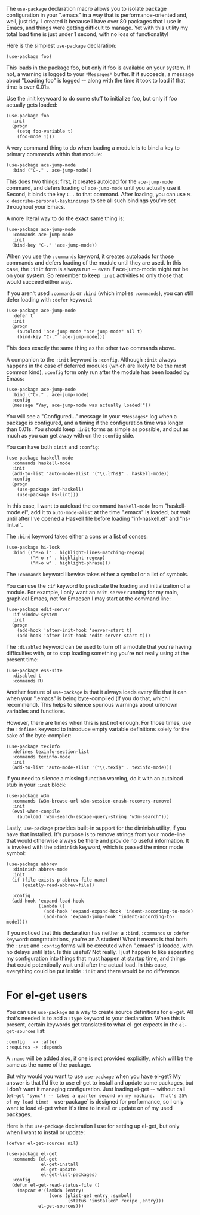 The `use-package` declaration macro allows you to isolate package
configuration in your ".emacs" in a way that is performance-oriented and,
well, just tidy.  I created it because I have over 80 packages that I use
in Emacs, and things were getting difficult to manage.  Yet with this
utility my total load time is just under 1 second, with no loss of
functionality!

Here is the simplest `use-package` declaration:

    (use-package foo)

This loads in the package foo, but only if foo is available on your system.
If not, a warning is logged to your `*Messages*` buffer.  If it succeeds, a
message about "Loading foo" is logged -- along with the time it took to load
if that time is over 0.01s.

Use the :init keywoard to do some stuff to initialize foo, but only if foo
actually gets loaded:

    (use-package foo
      :init
      (progn
        (setq foo-variable t)
        (foo-mode 1)))

A very command thing to do when loading a module is to bind a key to
primary commands within that module:

    (use-package ace-jump-mode
      :bind ("C-." . ace-jump-mode))

This does two things: first, it creates autoload for the `ace-jump-mode`
command, and defers loading of `ace-jump-mode` until you actually use it.
Second, it binds the key `C-.` to that command.  After loading, you can use
`M-x describe-personal-keybindings` to see all such bindings you've set
throughout your Emacs.

A more literal way to do the exact same thing is:

    (use-package ace-jump-mode
      :commands ace-jump-mode
      :init
      (bind-key "C-." 'ace-jump-mode))

When you use the `:commands` keyword, it creates autoloads for those
commands and defers loading of the module until they are used.  In this
case, the `:init` form is always run -- even if ace-jump-mode might not be
on your system.  So remember to keep `:init` activities to only those that
would succeed either way.

If you aren't used `:commands` or `:bind` (which implies `:commands`), you
can still defer loading with `:defer` keyword:

    (use-package ace-jump-mode
      :defer t
      :init
      (progn
        (autoload 'ace-jump-mode "ace-jump-mode" nil t)
        (bind-key "C-." 'ace-jump-mode)))

This does exactly the same thing as the other two commands above.

A companion to the `:init` keyword is `:config`.  Although `:init` always
happens in the case of deferred modules (which are likely to be the most
common kind), `:config` form only run after the module has been loaded by
Emacs:

    (use-package ace-jump-mode
      :bind ("C-." . ace-jump-mode)
      :config
      (message "Yay, ace-jump-mode was actually loaded!"))

You will see a "Configured..." message in your `*Messages*` log when a
package is configured, and a timing if the configuration time was longer
than 0.01s.  You should keep `:init` forms as simple as possible, and put
as much as you can get away with on the `:config` side.

You can have both `:init` and `:config`:

    (use-package haskell-mode
      :commands haskell-mode
      :init
      (add-to-list 'auto-mode-alist '("\\.l?hs$" . haskell-mode))
      :config
      (progn
        (use-package inf-haskell)
        (use-package hs-lint)))

In this case, I want to autoload the command `haskell-mode` from
"haskell-mode.el", add it to `auto-mode-alist` at the time ".emacs" is
loaded, but wait until after I've opened a Haskell file before loading
"inf-haskell.el" and "hs-lint.el".

The `:bind` keyword takes either a cons or a list of conses:

    (use-package hi-lock
      :bind (("M-o l" . highlight-lines-matching-regexp)
             ("M-o r" . highlight-regexp)
             ("M-o w" . highlight-phrase)))

The `:commands` keyword likewise takes either a symbol or a list of
symbols.

You can use the `:if` keyword to predicate the loading and initialization
of a module.  For example, I only want an `edit-server` running for my
main, graphical Emacs, not for Emacsen I may start at the command line:

    (use-package edit-server
      :if window-system
      :init
      (progn
        (add-hook 'after-init-hook 'server-start t)
        (add-hook 'after-init-hook 'edit-server-start t)))

The `:disabled` keyword can be used to turn off a module that you're having
difficulties with, or to stop loading something you're not really using at
the present time:

    (use-package ess-site
      :disabled t
      :commands R)

Another feature of `use-package` is that it always loads every file that it
can when your ".emacs" is being byte-compiled (if you do that, which I
recommend).  This helps to silence spurious warnings about unknown
variables and functions.

However, there are times when this is just not enough.  For those times,
use the `:defines` keyword to introduce empty variable definitions solely
for the sake of the byte-compiler:

    (use-package texinfo
      :defines texinfo-section-list
      :commands texinfo-mode
      :init
      (add-to-list 'auto-mode-alist '("\\.texi$" . texinfo-mode)))

If you need to silence a missing function warning, do it with an autoload
stub in your `:init` block:

    (use-package w3m
      :commands (w3m-browse-url w3m-session-crash-recovery-remove)
      :init
      (eval-when-compile
        (autoload 'w3m-search-escape-query-string "w3m-search")))

Lastly, `use-package` provides built-in support for the diminish utility,
if you have that installed.  It's purpose is to remove strings from your
mode-line that would otherwise always be there and provide no useful
information.  It is invoked with the `:diminish` keyword, which is passed
the minor mode symbol:

    (use-package abbrev
      :diminish abbrev-mode
      :init
      (if (file-exists-p abbrev-file-name)
          (quietly-read-abbrev-file))

      :config
      (add-hook 'expand-load-hook
                (lambda ()
                  (add-hook 'expand-expand-hook 'indent-according-to-mode)
                  (add-hook 'expand-jump-hook 'indent-according-to-mode))))

If you noticed that this declaration has neither a `:bind`, `:commands` or
`:defer` keyword: congratulations, you're an A student!  What it means is
that both the `:init` and `:config` forms will be executed when ".emacs" is
loaded, with no delays until later.  Is this useful?  Not really.  I just
happen to like separating my configuration into things that must happen at
startup time, and things that could potentioally wait until after the
actual load.  In this case, everything could be put inside `:init` and
there would be no difference.

# For el-get users

You can use `use-package` as a way to create source definitions for el-get.
All that's needed is to add a `:type` keyword to your declaration.  When
this is present, certain keywords get translated to what el-get expects in
the `el-get-sources` list:

    :config   -> :after
    :requires -> :depends

A `:name` will be added also, if one is not provided explicitly, which will
be the same as the name of the package.

But why would you want to use `use-package` when you have el-get?  My
answer is that I'd like to use el-get to install and update some packages,
but I don't want it managing configuration.  Just loading el-get -- without
call (`el-get 'sync') -- takes a quarter second on my machine.  That's 25% of
my load time!  `use-package` is designed for performance, so I only want to
load el-get when it's time to install or update on of my used packages.

Here is the `use-package` declaration I use for setting up el-get, but only
when I want to install or update:

    (defvar el-get-sources nil)

    (use-package el-get
      :commands (el-get
                 el-get-install
                 el-get-update
                 el-get-list-packages)
      :config
      (defun el-get-read-status-file ()
        (mapcar #'(lambda (entry)
                    (cons (plist-get entry :symbol)
                          `(status "installed" recipe ,entry)))
                el-get-sources)))
